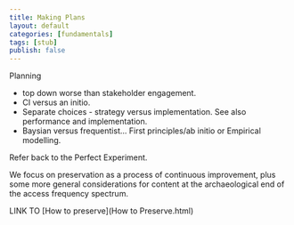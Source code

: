```yaml
---
title: Making Plans
layout: default
categories: [fundamentals]
tags: [stub]
publish: false
---
```


Planning
- top down worse than stakeholder engagement. 
- CI versus an initio. 
- Separate choices - strategy versus implementation. See also performance and implementation.
- Baysian versus frequentist... First principles/ab initio or Empirical modelling.

Refer back to the Perfect Experiment.

We focus on preservation as a process of continuous improvement, plus some more general considerations for content at the archaeological end of the access frequency spectrum.

LINK TO [How to preserve](How to Preserve.html)